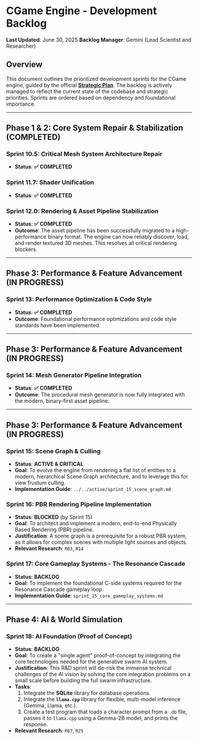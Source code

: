 # CGame Engine - Development Backlog

**Last Updated**: June 30, 2025
**Backlog Manager**: Gemini (Lead Scientist and Researcher)

## Overview

This document outlines the prioritized development sprints for the CGame engine, guided by the official [**Strategic Plan**](../../STRATEGIC_PLAN.md). The backlog is actively managed to reflect the current state of the codebase and strategic priorities. Sprints are ordered based on dependency and foundational importance.

---

## Phase 1 & 2: Core System Repair & Stabilization (COMPLETED)

### Sprint 10.5: Critical Mesh System Architecture Repair
*   **Status**: **✅ COMPLETED**

### Sprint 11.7: Shader Unification
*   **Status**: **✅ COMPLETED**

### Sprint 12.0: Rendering & Asset Pipeline Stabilization
*   **Status**: **✅ COMPLETED**
*   **Outcome**: The asset pipeline has been successfully migrated to a high-performance binary format. The engine can now reliably discover, load, and render textured 3D meshes. This resolves all critical rendering blockers.

---

## Phase 3: Performance & Feature Advancement (IN PROGRESS)

### Sprint 13: Performance Optimization & Code Style
*   **Status**: **✅ COMPLETED**
*   **Outcome**: Foundational performance optimizations and code style standards have been implemented.

---

## Phase 3: Performance & Feature Advancement (IN PROGRESS)

### Sprint 14: Mesh Generator Pipeline Integration
*   **Status**: **✅ COMPLETED**
*   **Outcome**: The procedural mesh generator is now fully integrated with the modern, binary-first asset pipeline.

---

## Phase 3: Performance & Feature Advancement (IN PROGRESS)

### Sprint 15: Scene Graph & Culling
*   **Status**: **ACTIVE & CRITICAL**
*   **Goal**: To evolve the engine from rendering a flat list of entities to a modern, hierarchical Scene Graph architecture, and to leverage this for view frustum culling.
*   **Implementation Guide**: `../../active/sprint_15_scene_graph.md`

### Sprint 16: PBR Rendering Pipeline Implementation
*   **Status**: **BLOCKED** (by Sprint 15)
*   **Goal**: To architect and implement a modern, end-to-end Physically Based Rendering (PBR) pipeline.
*   **Justification**: A scene graph is a prerequisite for a robust PBR system, as it allows for complex scenes with multiple light sources and objects.
*   **Relevant Research**: `R03`, `R14`

### Sprint 17: Core Gameplay Systems - The Resonance Cascade
*   **Status**: **BACKLOG**
*   **Goal**: To implement the foundational C-side systems required for the Resonance Cascade gameplay loop.
*   **Implementation Guide**: `sprint_15_core_gameplay_systems.md`

---

## Phase 4: AI & World Simulation

### Sprint 18: AI Foundation (Proof of Concept)
*   **Status**: **BACKLOG**
*   **Goal**: To create a "single agent" proof-of-concept by integrating the core technologies needed for the generative swarm AI system.
*   **Justification**: This R&D sprint will de-risk the immense technical challenges of the AI vision by solving the core integration problems on a small scale before building the full swarm infrastructure.
*   **Tasks**:
    1. Integrate the **SQLite** library for database operations.
    2. Integrate the **`llama.cpp`** library for flexible, multi-model inference (Gemma, Llama, etc.).
    3. Create a test program that loads a character prompt from a `.db` file, passes it to `llama.cpp` using a Gemma-2B model, and prints the response.
*   **Relevant Research**: `R07`, `R25`
